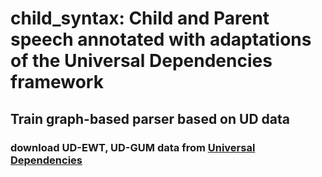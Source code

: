 # child_syntax: Child and Parent speech annotated with adaptations of the Universal Dependencies framework

## Train graph-based parser based on UD data

### download UD-EWT, UD-GUM data from [Universal Dependencies](https://universaldependencies.org/)
